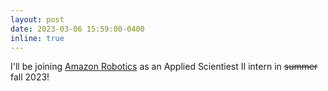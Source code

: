 ```yaml
---
layout: post
date: 2023-03-06 15:59:00-0400
inline: true
---
```


I'll be joining [Amazon Robotics](https://www.amazon.science/research-areas/robotics) as an Applied Scientiest II intern in <del>summer</del> fall 2023! 

